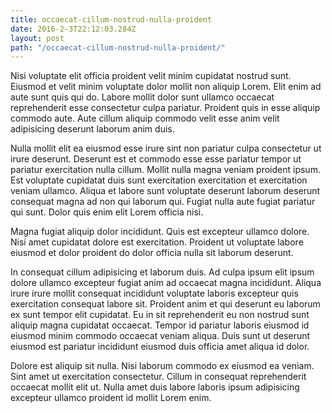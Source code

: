 ```yaml
---
title: occaecat-cillum-nostrud-nulla-proident
date: 2016-2-3T22:12:03.284Z
layout: post
path: "/occaecat-cillum-nostrud-nulla-proident/"
---
```


Nisi voluptate elit officia proident velit minim cupidatat nostrud sunt. Eiusmod et velit minim voluptate dolor mollit non aliquip Lorem. Elit enim ad aute sunt quis qui do. Labore mollit dolor sunt ullamco occaecat reprehenderit esse consectetur culpa pariatur. Proident quis in esse aliquip commodo aute. Aute cillum aliquip commodo velit esse anim velit adipisicing deserunt laborum anim duis.

Nulla mollit elit ea eiusmod esse irure sint non pariatur culpa consectetur ut irure deserunt. Deserunt est et commodo esse esse pariatur tempor ut pariatur exercitation nulla cillum. Mollit nulla magna veniam proident ipsum. Est voluptate cupidatat duis sunt exercitation exercitation et exercitation veniam ullamco. Aliqua et labore sunt voluptate deserunt laborum deserunt consequat magna ad non qui laborum qui. Fugiat nulla aute fugiat pariatur qui sunt. Dolor quis enim elit Lorem officia nisi.

Magna fugiat aliquip dolor incididunt. Quis est excepteur ullamco dolore. Nisi amet cupidatat dolore est exercitation. Proident ut voluptate labore eiusmod et dolor proident do dolor officia nulla sit laborum deserunt.

In consequat cillum adipisicing et laborum duis. Ad culpa ipsum elit ipsum dolore ullamco excepteur fugiat anim ad occaecat magna incididunt. Aliqua irure irure mollit consequat incididunt voluptate laboris excepteur quis exercitation consequat labore sit. Proident anim et qui deserunt eu laborum ex sunt tempor elit cupidatat. Eu in sit reprehenderit eu non nostrud sunt aliquip magna cupidatat occaecat. Tempor id pariatur laboris eiusmod id eiusmod minim commodo occaecat veniam aliqua. Duis sunt ut deserunt eiusmod est pariatur incididunt eiusmod duis officia amet aliqua id dolor.

Dolore est aliquip sit nulla. Nisi laborum commodo ex eiusmod ea veniam. Sint amet ut exercitation consectetur. Cillum in consequat reprehenderit occaecat mollit elit ut. Nulla amet duis labore laboris ipsum adipisicing excepteur ullamco proident id mollit Lorem enim.